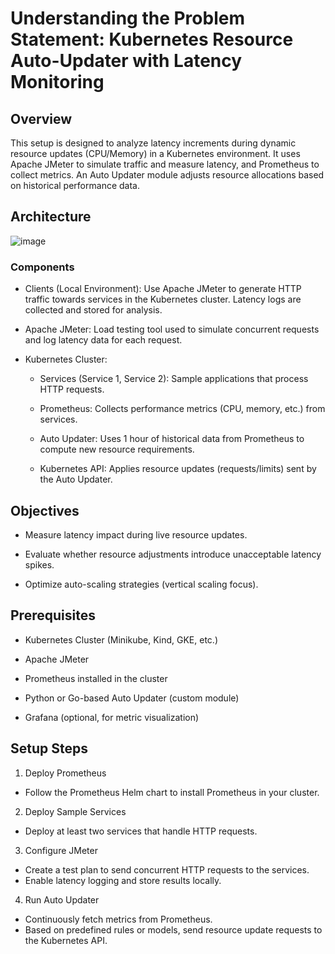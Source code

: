 # Understanding the Problem Statement: Kubernetes Resource Auto-Updater with Latency Monitoring

## Overview
This setup is designed to analyze latency increments during dynamic resource updates (CPU/Memory) in a Kubernetes environment. It uses Apache JMeter to simulate traffic and measure latency, and Prometheus to collect metrics. An Auto Updater module adjusts resource allocations based on historical performance data.

## Architecture
![image](https://github.com/user-attachments/assets/e0fb570e-c350-4b41-9583-264b78fd6ebe)

### Components
* Clients (Local Environment):
Use Apache JMeter to generate HTTP traffic towards services in the Kubernetes cluster. Latency logs are collected and stored for analysis.

* Apache JMeter:
Load testing tool used to simulate concurrent requests and log latency data for each request.

* Kubernetes Cluster:

  - Services (Service 1, Service 2): Sample applications that process HTTP requests.

  - Prometheus: Collects performance metrics (CPU, memory, etc.) from services.

  - Auto Updater: Uses 1 hour of historical data from Prometheus to compute new resource requirements.

  - Kubernetes API: Applies resource updates (requests/limits) sent by the Auto Updater.

 ## Objectives
* Measure latency impact during live resource updates.

* Evaluate whether resource adjustments introduce unacceptable latency spikes.

* Optimize auto-scaling strategies (vertical scaling focus).

## Prerequisites
* Kubernetes Cluster (Minikube, Kind, GKE, etc.)

* Apache JMeter

* Prometheus installed in the cluster

* Python or Go-based Auto Updater (custom module)

* Grafana (optional, for metric visualization)

## Setup Steps
1. Deploy Prometheus
  * Follow the Prometheus Helm chart to install Prometheus in your cluster.
2. Deploy Sample Services
  * Deploy at least two services that handle HTTP requests.
3. Configure JMeter
  * Create a test plan to send concurrent HTTP requests to the services.
  * Enable latency logging and store results locally.
4. Run Auto Updater
  * Continuously fetch metrics from Prometheus.
  * Based on predefined rules or models, send resource update requests to the Kubernetes API.
